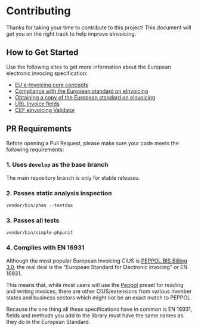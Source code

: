 # Contributing
Thanks for taking your time to contribute to this project!
This document will get you on the right track to help improve eInvoicing.

## How to Get Started
Use the following sites to get more information about the European electronic invocing specification:

- [EU e-Invoicing core concepts](https://josemmo.github.io/einvoicing/getting-started/eu-einvoicing-concepts/)
- [Compliance with the European standard on eInvoicing](https://ec.europa.eu/cefdigital/wiki/x/ggTvB)
- [Obtaining a copy of the European standard on eInvoicing](https://ec.europa.eu/cefdigital/wiki/x/kgLvB)
- [UBL Invoice fields](https://docs.peppol.eu/poacc/billing/3.0/syntax/ubl-invoice/tree/)
- [CEF eInvoicing Validator](https://www.itb.ec.europa.eu/invoice/upload)

## PR Requirements
Before opening a Pull Request, please make sure your code meets the following requirements:

### 1. Uses `develop` as the base branch
The main repository branch is only for stable releases.

### 2. Passes static analysis inspection
```
vendor/bin/phan --testdox
```

### 3. Passes all tests
```
vendor/bin/simple-phpunit
```

### 4. Complies with EN 16931
Although the most popular European Invoicing CIUS is [PEPPOL BIS Billing 3.0](https://docs.peppol.eu/poacc/billing/3.0/),
the real deal is the "European Standard for Electronic invocing" or EN 16931.

This means that, while most users will use the [Peppol](src/Presets/Peppol.php) preset for reading and writing invoices,
there are other CIUS/extensions from various member states and business sectors which might not be an exact match to PEPPOL.

Because the one thing all these specifications have in common is EN 16931, fields and methods you add to the library
must have the same names as they do in the European Standard.
